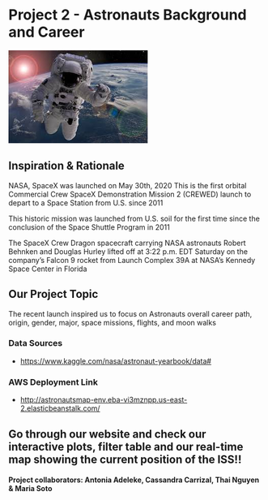 # Project 2 - Astronauts Background and Career
 
![astronauts_space.jpg](static/images/astronauts_space.jpg)

## Inspiration & Rationale 
NASA, SpaceX was launched on May 30th, 2020
This is the first orbital Commercial Crew SpaceX Demonstration Mission 2 (CREWED) launch to depart to a Space Station from U.S. since 2011

This historic mission was launched from U.S. soil for the first time since the conclusion of the Space Shuttle Program in 2011

The SpaceX Crew Dragon spacecraft carrying NASA astronauts Robert Behnken and Douglas Hurley lifted off at 3:22 p.m. EDT Saturday on the company’s Falcon 9 rocket from Launch Complex 39A at NASA’s Kennedy Space Center in Florida

## Our Project Topic
The recent launch inspired us to focus on Astronauts overall career path, origin, gender, major, space missions, flights, and moon walks

### Data Sources
* https://www.kaggle.com/nasa/astronaut-yearbook/data#

### AWS Deployment Link
* http://astronautsmap-env.eba-vi3mznpp.us-east-2.elasticbeanstalk.com/

## Go through our website and check our interactive plots, filter table and our real-time map showing the current position of the ISS!!

#### Project collaborators: Antonia Adeleke, Cassandra Carrizal, Thai Nguyen & Maria Soto